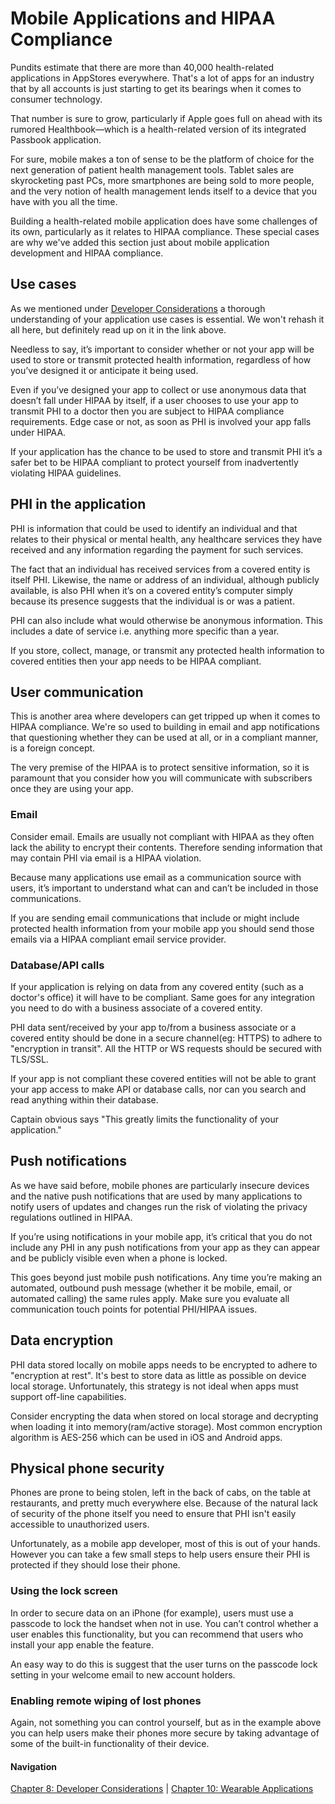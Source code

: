 # Mobile Applications and HIPAA Compliance

Pundits estimate that there are more than 40,000 health-related applications in AppStores everywhere. That's a lot of apps for an industry that by all accounts is just starting to get its bearings when it comes to consumer technology.

That number is sure to grow, particularly if Apple goes full on ahead with its rumored Healthbook—which is a health-related version of its integrated Passbook application.

For sure, mobile makes a ton of sense to be the platform of choice for the next generation of patient health management tools. Tablet sales are skyrocketing past PCs, more smartphones are being sold to more people, and the very notion of health management lends itself to a device that you have with you all the time.

Building a health-related mobile application does have some challenges of its own, particularly as it relates to HIPAA compliance. These special cases are why we've added this section just about mobile application development and HIPAA compliance.

## Use cases

As we mentioned under [Developer Considerations](https://github.com/truevault/hipaa-compliance-developers-guide/blob/master/08%20Developer%20Considerations.md) a thorough understanding of your application use cases is essential. We won't rehash it all here, but definitely read up on it in the link above.

Needless to say, it’s important to consider whether or not your app will be used to store or transmit protected health information, regardless of how you’ve designed it or anticipate it being used.

Even if you’ve designed your app to collect or use anonymous data that doesn’t fall under HIPAA by itself, if a user chooses to use your app to transmit PHI to a doctor then you are subject to HIPAA compliance requirements. Edge case or not, as soon as PHI is involved your app falls under HIPAA.

If your application has the chance to be used to store and transmit PHI it’s a safer bet to be HIPAA compliant to protect yourself from inadvertently violating HIPAA guidelines.

## PHI in the application

PHI is information that could be used to identify an individual and that relates to their physical or mental health, any healthcare services they have received and any information regarding the payment for such services.

The fact that an individual has received services from a covered entity is itself PHI. Likewise, the name or address of an individual, although publicly available, is also PHI when it’s on a covered entity’s computer simply because its presence suggests that the individual is or was a patient.

PHI can also include what would otherwise be anonymous information. This includes a date of service i.e. anything more specific than a year.

If you store, collect, manage, or transmit any protected health information to covered entities then your app needs to be HIPAA compliant.

## User communication

This is another area where developers can get tripped up when it comes to HIPAA compliance. We're so used to building in email and app notifications that questioning whether they can be used at all, or in a compliant manner, is a foreign concept.

The very premise of the HIPAA is to protect sensitive information, so it is paramount that you consider how you will communicate with subscribers once they are using your app.

### Email
Consider email. Emails are usually not compliant with HIPAA as they often lack the ability to encrypt their contents. Therefore sending information that may contain PHI via email is a HIPAA violation.

Because many applications use email as a communication source with users, it’s important to understand what can and can’t be included in those communications.

If you are sending email communications that include or might include protected health information from your mobile app you should send those emails via a HIPAA compliant email service provider.

### Database/API calls
If your application is relying on data from any covered entity (such as a doctor's office) it will have to be compliant. Same goes for any integration you need to do with a business associate of a covered entity.

PHI data sent/received by your app to/from a business associate or a covered entity should be done in a secure channel(eg: HTTPS) to adhere to "encryption in transit". All the HTTP or WS requests should be secured with TLS/SSL.

If your app is not compliant these covered entities will not be able to grant your app access to make API or database calls, nor can you search and read anything within their database.

Captain obvious says "This greatly limits the functionality of your application."

## Push notifications

As we have said before, mobile phones are particularly insecure devices and the native push notifications that are used by many applications to notify users of updates and changes run the risk of violating the privacy regulations outlined in HIPAA.

If you’re using notifications in your mobile app, it’s critical that you do not include any PHI in any push notifications from your app as they can appear and be publicly visible even when a phone is locked.

This goes beyond just mobile push notifications. Any time you’re making an automated, outbound push message (whether it be mobile, email, or automated calling) the same rules apply. Make sure you evaluate all communication touch points for potential PHI/HIPAA issues.

## Data encryption

PHI data stored locally on mobile apps needs to be encrypted to adhere to "encryption at rest". It's best to store data as little as possible on device local storage. Unfortunately, this strategy is not ideal when apps must support off-line capabilities.

Consider encrypting the data when stored on local storage and decrypting when loading it into memory(ram/active storage). Most common encryption algorithm is AES-256 which can be used in iOS and Android apps.

## Physical phone security

Phones are prone to being stolen, left in the back of cabs, on the table at restaurants, and pretty much everywhere else. Because of the natural lack of security of the phone itself you need to ensure that PHI isn't easily accessible to unauthorized users.

Unfortunately, as a mobile app developer, most of this is out of your hands. However you can take a few small steps to help users ensure their PHI is protected if they should lose their phone.

### Using the lock screen

In order to secure data on an iPhone (for example), users must use a passcode to lock the handset when not in use. You can’t control whether a user enables this functionality, but you can recommend that users who install your app enable the feature.

An easy way to do this is suggest that the user turns on the passcode lock setting in your welcome email to new account holders.

### Enabling remote wiping of lost phones

Again, not something you can control yourself, but as in the example above you can help users make their phones more secure by taking advantage of some of the built-in functionality of their device.

#### Navigation

[Chapter 8: Developer Considerations](https://github.com/truevault/hipaa-compliance-developers-guide/blob/master/08%20Developer%20Considerations.md) | [Chapter 10: Wearable Applications](https://github.com/truevault/hipaa-compliance-developers-guide/blob/master/10%20Wearable%20Applications.md)
